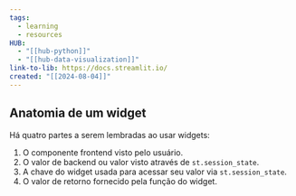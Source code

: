 ```yaml
---
tags:
  - learning
  - resources
HUB:
  - "[[hub-python]]"
  - "[[hub-data-visualization]]"
link-to-lib: https://docs.streamlit.io/
created: "[[2024-08-04]]"
---
```

## Anatomia de um widget

Há quatro partes a serem lembradas ao usar widgets:

1. O componente frontend visto pelo usuário.
2. O valor de backend ou valor visto através de `st.session_state`.
3. A chave do widget usada para acessar seu valor via `st.session_state`.
4. O valor de retorno fornecido pela função do widget.